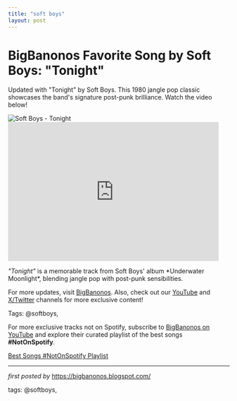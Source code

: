 ```yaml
---
title: "soft boys"
layout: post
---
```

<!-- Title of the Post -->
<h1 >BigBanonos Favorite Song by Soft Boys: "Tonight"</h1> <!-- Introductory Text -->
<p >Updated with "Tonight" by Soft Boys. This 1980 jangle pop classic showcases the band's signature post-punk brilliance. Watch the video below!</p> <!-- Featured Image -->
<div > <img src="https://singersroom.com/wp-content/uploads/2023/04/10-Best-The-Soft-Boys-Songs-of-All-Time.jpg" alt="Soft Boys - Tonight" />
</div> <!-- YouTube Video Embed -->
<div > <iframe allowfullscreen="" frameborder="0" height="315" src="https://www.youtube.com/embed/mKYqfcax5rg?list=PLtuNtuTatqI3ADcM_zLmgfpkLlcO5e9Pw" width="95%"></iframe>
</div> <!-- Song Information -->
<div > <p><em>"Tonight"</em> is a memorable track from Soft Boys' album *Underwater Moonlight*, blending jangle pop with post-punk sensibilities.</p>
</div> <!-- Footer Links -->
<div > <p>For more updates, visit <a href="https://bigbanonos.blogspot.com/" target="_blank">BigBanonos</a>. Also, check out our <a href="https://www.youtube.com/@BigBanonos" target="_blank">YouTube</a> and <a href="https://x.com/bigbanonos" target="_blank">X/Twitter</a> channels for more exclusive content!</p>
</div> <!-- Tags -->
<p >Tags: @softboys,</p>


<!--Subscribe and Playlist Links-->
<div>
    <p>For more exclusive tracks not on Spotify, subscribe to <a href="https://www.youtube.com/@BigBanonos" target="_blank">BigBanonos on YouTube</a> and explore their curated playlist of the best songs <strong>#NotOnSpotify</strong>.</p>
    <p><a href="https://www.youtube.com/playlist?list=PLtuNtuTatqI0kFahUCbtbfenC_ET5O_tr" target="_blank">Best Songs #NotOnSpotify Playlist<br /></a></p></div>

<hr />

<p><em>first posted by</em> <a href="https://bigbanonos.blogspot.com/" rel="noopener" target="_new">https://bigbanonos.blogspot.com/</a></p>

<p>tags: @softboys,</p>
